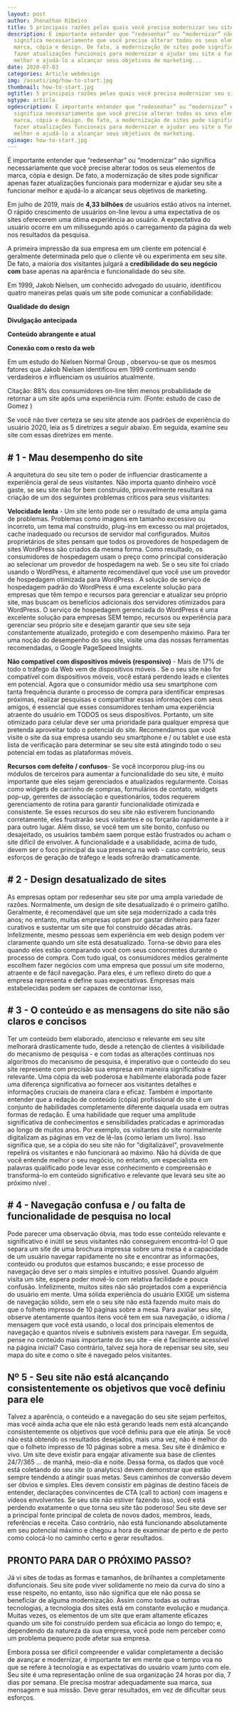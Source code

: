 ```yaml
---
layout: post
author: Jhonathan Ribeiro
title: 5 principais razões pelas quais você precisa modernizar seu site em 2020!
description: É importante entender que “redesenhar” ou “modernizar” não
  significa necessariamente que você precise alterar todos os seus elementos de
  marca, cópia e design. De fato, a modernização de sites pode significar apenas
  fazer atualizações funcionais para modernizar e ajudar seu site a funcionar
  melhor e ajudá-lo a alcançar seus objetivos de marketing...
date: 2020-07-03 
categories: Article webdesign
img: /assets/img/how-to-start.jpg
thumbnail: how-to-start.jpg
ogtitle: 5 principais razões pelas quais você precisa modernizar seu site em 2020!
ogtype: article
ogdescription: É importante entender que “redesenhar” ou “modernizar” não
  significa necessariamente que você precise alterar todos os seus elementos de
  marca, cópia e design. De fato, a modernização de sites pode significar apenas
  fazer atualizações funcionais para modernizar e ajudar seu site a funcionar
  melhor e ajudá-lo a alcançar seus objetivos de marketing.
ogimage: how-to-start.jpg
---
```

É importante entender que “redesenhar” ou “modernizar” não significa necessariamente que você precise alterar todos os seus elementos de marca, cópia e design. De fato, a modernização de sites pode significar apenas fazer atualizações funcionais para modernizar e ajudar seu site a funcionar melhor e ajudá-lo a alcançar seus objetivos de marketing.

Em julho de 2019, mais de **4,33 bilhões** de usuários estão ativos na internet. O rápido crescimento de usuários on-line levou a uma expectativa de os sites oferecerem uma ótima experiência ao usuário. A expectativa do usuário ocorre em um milissegundo após o carregamento da página da web nos resultados da pesquisa.

A primeira impressão da sua empresa em um cliente em potencial é geralmente determinada pelo que o cliente vê ou experimenta em seu site. De fato, a maioria dos visitantes julgará a **credibilidade do seu negócio com** base apenas na aparência e funcionalidade do seu site.

Em 1999, Jakob Nielsen, um conhecido advogado do usuário, identificou quatro maneiras pelas quais um site pode comunicar a confiabilidade:

**Qualidade do design**

**Divulgação antecipada**

**Conteúdo abrangente e atual**

**Conexão com o resto da web**

Em um estudo do Nielsen Normal Group , observou-se que os mesmos fatores que Jakob Nielsen identificou em 1999 continuam sendo verdadeiros e influenciam os usuários atualmente.

Citação: 88% dos consumidores on-line têm menos probabilidade de retornar a um site após uma experiência ruim. (Fonte: estudo de caso de Gomez )

Se você não tiver certeza se seu site atende aos padrões de experiência do usuário 2020, leia as 5 diretrizes a seguir abaixo. Em seguida, examine seu site com essas diretrizes em mente.

## \# 1 - Mau desempenho do site

A arquitetura do seu site tem o poder de influenciar drasticamente a experiência geral de seus visitantes. Não importa quanto dinheiro você gaste, se seu site não for bem construído, provavelmente resultará na criação de um dos seguintes problemas críticos para seus visitantes:

**Velocidade lenta** - Um site lento pode ser o resultado de uma ampla gama de problemas. Problemas como imagens em tamanho excessivo ou incorreto, um tema mal construído, plug-ins em excesso ou mal projetados, cache inadequado ou recursos de servidor mal configurados. Muitos proprietários de sites pensam que todos os provedores de hospedagem de sites WordPress são criados da mesma forma. Como resultado, os consumidores de hospedagem usam o preço como principal consideração ao selecionar um provedor de hospedagem na web. Se o seu site foi criado usando o WordPress, é altamente recomendável que você use um provedor de hospedagem otimizada para WordPress . A solução de serviço de hospedagem padrão do WordPress é uma excelente solução para empresas que têm tempo e recursos para gerenciar e atualizar seu próprio site, mas buscam os benefícios adicionais dos servidores otimizados para WordPress. O serviço de hospedagem gerenciada do WordPress é uma excelente solução para empresas SEM tempo, recursos ou experiência para gerenciar seu próprio site e desejam garantir que seu site seja constantemente atualizado, protegido e com desempenho máximo. Para ter uma noção do desempenho do seu site, visite uma das nossas ferramentas recomendadas, o Google PageSpeed ​​Insights.

**Não compatível com dispositivos móveis (responsivo)** - Mais de 17% de todo o tráfego da Web vem de dispositivos móveis . Se o seu site não for compatível com dispositivos móveis, você estará perdendo leads e clientes em potencial. Agora que o consumidor médio usa seu smartphone com tanta frequência durante o processo de compra para identificar empresas próximas, realizar pesquisas e compartilhar essas informações com seus amigos, é essencial que esses consumidores tenham uma experiência atraente do usuário em TODOS os seus dispositivos. Portanto, um site otimizado para celular deve ser uma prioridade para qualquer empresa que pretenda aproveitar todo o potencial do site. Recomendamos que você visite o site da sua empresa usando seu smartphone e / ou tablet e use esta lista de verificação para determinar se seu site está atingindo todo o seu potencial em todas as plataformas móveis.

**Recursos com defeito / confusos**- Se você incorporou plug-ins ou módulos de terceiros para aumentar a funcionalidade do seu site, é muito importante que eles sejam gerenciados e atualizados regularmente. Coisas como widgets de carrinho de compras, formulários de contato, widgets pop-up, gerentes de associação e questionários, todos requerem gerenciamento de rotina para garantir funcionalidade otimizada e consistente. Se esses recursos do seu site não estiverem funcionando corretamente, eles frustrarão seus visitantes e os forçarão rapidamente a ir para outro lugar. Além disso, se você tem um site bonito, confuso ou desajeitado, os usuários também saem porque estão frustrados ou acham o site difícil de envolver. A funcionalidade e a usabilidade, acima de tudo, devem ser o foco principal da sua presença na web - caso contrário, seus esforços de geração de tráfego e leads sofrerão dramaticamente.

## \# 2 - Design desatualizado de sites

As empresas optam por redesenhar seu site por uma ampla variedade de razões. Normalmente, um design de site desatualizado é o primeiro gatilho. Geralmente, é recomendável que um site seja modernizado a cada três anos; no entanto, muitas empresas optam por gastar dinheiro para fazer curativos e sustentar um site que foi construído décadas atrás. Infelizmente, mesmo pessoas sem experiência em web design podem ver claramente quando um site está desatualizado. Torna-se óbvio para eles quando eles estão comparando você com seus concorrentes durante o processo de compra. Com tudo igual, os consumidores médios geralmente escolhem fazer negócios com uma empresa que possui um site moderno, atraente e de fácil navegação. Para eles, é um reflexo direto do que a empresa representa e define suas expectativas. Empresas mais estabelecidas podem ser capazes de contornar isso,

## \# 3 - O conteúdo e as mensagens do site não são claros e concisos

Ter um conteúdo bem elaborado, atencioso e relevante em seu site melhorará drasticamente tudo, desde a retenção de clientes à visibilidade do mecanismo de pesquisa - e com todas as alterações contínuas nos algoritmos do mecanismo de pesquisa, é imperativo que o conteúdo do seu site represente com precisão sua empresa em maneira significativa e relevante. Uma cópia da web poderosa e habilmente elaborada pode fazer uma diferença significativa ao fornecer aos visitantes detalhes e informações cruciais de maneira clara e eficaz. Também é importante entender que a redação de conteúdo (cópia) profissional do site é um conjunto de habilidades completamente diferente daquela usada em outras formas de redação. É uma habilidade que requer uma amplitude significativa de conhecimentos e sensibilidades praticadas e aprimoradas ao longo de muitos anos. Por exemplo, os visitantes do site normalmente digitalizam as páginas em vez de lê-las (como leriam um livro). Isso significa que, se a cópia do seu site não for "digitalizável", provavelmente repelirá os visitantes e não funcionará ao máximo. Não há dúvida de que você entende melhor o seu negócio, no entanto, um especialista em palavras qualificado pode levar esse conhecimento e compreensão e transformá-lo em conteúdo significativo e relevante que levará seu site ao  próximo nível .

## \# 4 - Navegação confusa e / ou falta de funcionalidade de pesquisa no local

Pode parecer uma observação óbvia, mas todo esse conteúdo relevante e significativo é inútil se seus visitantes não conseguirem encontrá-lo! O que separa um site de uma brochura impressa sobre uma mesa é a capacidade de um usuário navegar rapidamente no site e encontrar as informações, conteúdo ou produtos que estamos buscando; e esse processo de navegação deve ser o mais simples e intuitivo possível. Quando alguém visita um site, espera poder movê-lo com relativa facilidade e pouca confusão. Infelizmente, muitos sites não são projetados com a experiência do usuário em mente. Uma sólida experiência do usuário EXIGE um sistema de navegação sólido, sem ele o seu site não está fazendo muito mais do que o folheto impresso de 10 páginas sobre a mesa. Para avaliar seu site, observe atentamente quantos itens você tem em sua navegação, o idioma / mensagem que você está usando, o local dos principais elementos de navegação e quantos níveis e subníveis existem para navegar. Em seguida, pense no conteúdo mais importante do seu site - ele é facilmente acessível na página inicial? Caso contrário, talvez seja hora de repensar seu site, seu mapa do site e como o site é navegado pelos visitantes.

## Nº 5 - Seu site não está alcançando consistentemente os objetivos que você definiu para ele

Talvez a aparência, o conteúdo e a navegação do seu site sejam perfeitos, mas você ainda acha que ele não está gerando leads nem está alcançando consistentemente os objetivos que você definiu para que ele atinja. Se você não está obtendo os resultados desejados, mais uma vez, não é melhor do que o folheto impresso de 10 páginas sobre a mesa. Seu site é dinâmico e vivo. Um site deve existir para engajar ativamente sua base de clientes 24/7/365 ... de manhã, meio-dia e noite. Dessa forma, os dados que você está coletando do seu site (o analytics) devem demonstrar que estão sempre tendendo a atingir suas metas. Seus caminhos de conversão devem ser óbvios e simples. Eles devem consistir em páginas de destino fáceis de entender, declarações convincentes de CTA (call to action) com imagens e vídeos envolventes. Se seu site não estiver fazendo isso, você está perdendo exatamente o que torna seu site tão poderoso! Seu site deve ser a principal fonte principal de coleta de novos dados, membros, leads, referências e receita. Caso contrário, não está funcionando absolutamente em seu potencial máximo e chegou a hora de examinar de perto e de perto como colocá-lo no caminho certo e gerar resultados.

## PRONTO PARA DAR O PRÓXIMO PASSO?

Já vi sites de todas as formas e tamanhos, de brilhantes a completamente disfuncionais. Seu site pode viver solidamente no meio da curva do sino a esse respeito, no entanto, isso não significa que ele não possa se beneficiar de alguma modernização. Assim como todas as outras tecnologias, a tecnologia dos sites está em constante evolução e mudança. Muitas vezes, os elementos de um site que eram altamente eficazes quando um site foi construído perdem sua eficácia ao longo do tempo; e, dependendo da natureza da sua empresa, você pode nem perceber como um problema pequeno pode afetar sua empresa.

Embora possa ser difícil compreender e validar completamente a decisão de avançar e modernizar, é importante ter em mente que o tempo voa no que se refere à tecnologia e as expectativas do usuário voam junto com ele. Seu site é uma representação online de sua organização 24 horas por dia, 7 dias por semana. Ele precisa mostrar adequadamente sua marca, sua mensagem e sua missão. Deve gerar resultados, em vez de dificultar seus esforços.